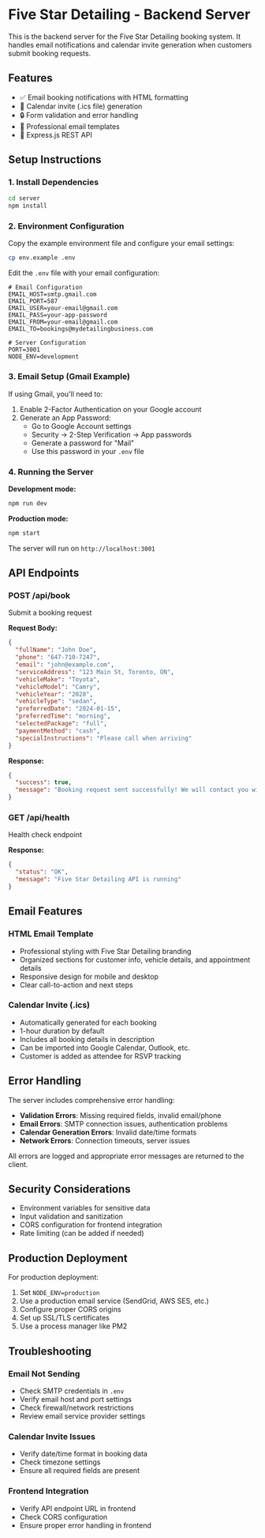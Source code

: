 # Five Star Detailing - Backend Server

This is the backend server for the Five Star Detailing booking system. It handles email notifications and calendar invite generation when customers submit booking requests.

## Features

- ✅ Email booking notifications with HTML formatting
- 📅 Calendar invite (.ics file) generation
- 🔒 Form validation and error handling
- 📧 Professional email templates
- 🚀 Express.js REST API

## Setup Instructions

### 1. Install Dependencies

```bash
cd server
npm install
```

### 2. Environment Configuration

Copy the example environment file and configure your email settings:

```bash
cp env.example .env
```

Edit the `.env` file with your email configuration:

```env
# Email Configuration
EMAIL_HOST=smtp.gmail.com
EMAIL_PORT=587
EMAIL_USER=your-email@gmail.com
EMAIL_PASS=your-app-password
EMAIL_FROM=your-email@gmail.com
EMAIL_TO=bookings@mydetailingbusiness.com

# Server Configuration
PORT=3001
NODE_ENV=development
```

### 3. Email Setup (Gmail Example)

If using Gmail, you'll need to:

1. Enable 2-Factor Authentication on your Google account
2. Generate an App Password:
   - Go to Google Account settings
   - Security → 2-Step Verification → App passwords
   - Generate a password for "Mail"
   - Use this password in your `.env` file

### 4. Running the Server

**Development mode:**
```bash
npm run dev
```

**Production mode:**
```bash
npm start
```

The server will run on `http://localhost:3001`

## API Endpoints

### POST /api/book
Submit a booking request

**Request Body:**
```json
{
  "fullName": "John Doe",
  "phone": "647-710-7247",
  "email": "john@example.com",
  "serviceAddress": "123 Main St, Toronto, ON",
  "vehicleMake": "Toyota",
  "vehicleModel": "Camry",
  "vehicleYear": "2020",
  "vehicleType": "sedan",
  "preferredDate": "2024-01-15",
  "preferredTime": "morning",
  "selectedPackage": "full",
  "paymentMethod": "cash",
  "specialInstructions": "Please call when arriving"
}
```

**Response:**
```json
{
  "success": true,
  "message": "Booking request sent successfully! We will contact you within 24 hours to confirm your appointment."
}
```

### GET /api/health
Health check endpoint

**Response:**
```json
{
  "status": "OK",
  "message": "Five Star Detailing API is running"
}
```

## Email Features

### HTML Email Template
- Professional styling with Five Star Detailing branding
- Organized sections for customer info, vehicle details, and appointment details
- Responsive design for mobile and desktop
- Clear call-to-action and next steps

### Calendar Invite (.ics)
- Automatically generated for each booking
- 1-hour duration by default
- Includes all booking details in description
- Can be imported into Google Calendar, Outlook, etc.
- Customer is added as attendee for RSVP tracking

## Error Handling

The server includes comprehensive error handling:

- **Validation Errors**: Missing required fields, invalid email/phone
- **Email Errors**: SMTP connection issues, authentication problems
- **Calendar Generation Errors**: Invalid date/time formats
- **Network Errors**: Connection timeouts, server issues

All errors are logged and appropriate error messages are returned to the client.

## Security Considerations

- Environment variables for sensitive data
- Input validation and sanitization
- CORS configuration for frontend integration
- Rate limiting (can be added if needed)

## Production Deployment

For production deployment:

1. Set `NODE_ENV=production`
2. Use a production email service (SendGrid, AWS SES, etc.)
3. Configure proper CORS origins
4. Set up SSL/TLS certificates
5. Use a process manager like PM2

## Troubleshooting

### Email Not Sending
- Check SMTP credentials in `.env`
- Verify email host and port settings
- Check firewall/network restrictions
- Review email service provider settings

### Calendar Invite Issues
- Verify date/time format in booking data
- Check timezone settings
- Ensure all required fields are present

### Frontend Integration
- Verify API endpoint URL in frontend
- Check CORS configuration
- Ensure proper error handling in frontend 